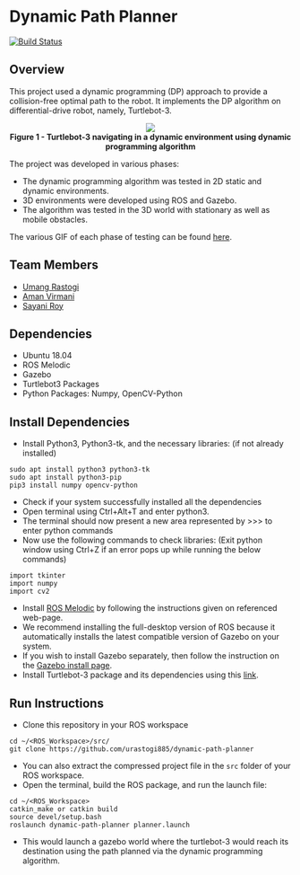 # Dynamic Path Planner
[![Build Status](https://travis-ci.org/urastogi885/optimal-path-finder.svg?branch=master)](https://travis-ci.org/github/urastogi885/dynamic-path-planner)

## Overview

This project used a dynamic programming (DP) approach to provide a collision-free optimal path to the robot. It 
implements the DP algorithm on differential-drive robot, namely, Turtlebot-3.

<p align="center">
  <img src="https://github.com/urastogi885/dynamic-path-planner/blob/master/images/gazebo_dynamic.gif">
  <br><b>Figure 1 - Turtlebot-3 navigating in a dynamic environment using dynamic programming algorithm</b><br>
</p>

The project was developed in various phases:

- The dynamic programming algorithm was tested in 2D static and dynamic environments.
- 3D environments were developed using ROS and Gazebo.
- The algorithm was tested in the 3D world with stationary as well as mobile obstacles.

The various GIF of each phase of testing can be found [here](https://github.com/urastogi885/dynamic-path-planner/tree/master/images).

## Team Members

- [Umang Rastogi](https://github.com/urastogi885)
- [Aman Virmani](https://github.com/AmanVirmani) 
- [Sayani Roy](https://github.com/sroy0108)

## Dependencies

- Ubuntu 18.04
- ROS Melodic
- Gazebo
- Turtlebot3 Packages
- Python Packages: Numpy, OpenCV-Python

## Install Dependencies

- Install Python3, Python3-tk, and the necessary libraries: (if not already installed)

```
sudo apt install python3 python3-tk
sudo apt install python3-pip
pip3 install numpy opencv-python
```

- Check if your system successfully installed all the dependencies
- Open terminal using Ctrl+Alt+T and enter python3.
- The terminal should now present a new area represented by >>> to enter python commands
- Now use the following commands to check libraries: (Exit python window using Ctrl+Z if an error pops up while running 
the below commands)

```
import tkinter
import numpy
import cv2
```

- Install [ROS Melodic](http://wiki.ros.org/melodic/Installation/Ubuntu) by following the instructions given on referenced web-page.
- We recommend installing the full-desktop version of ROS because it automatically installs the latest compatible version of
Gazebo on your system.
- If you wish to install Gazebo separately, then follow the instruction on the [Gazebo install page](http://gazebosim.org/tutorials?tut=install_ubuntu&cat=install).
- Install Turtlebot-3 package and its dependencies using this [link](https://programmer.help/blogs/ubuntu-18.04-lts-melodic-ros-configuration-turtlebot-3-running-gazebo-simulation.html).

## Run Instructions

- Clone this repository in your ROS workspace
```
cd ~/<ROS_Workspace>/src/
git clone https://github.com/urastogi885/dynamic-path-planner
```
- You can also extract the compressed project file in the ```src``` folder of your ROS workspace.
- Open the terminal, build the ROS package, and run the launch file:
```
cd ~/<ROS_Workspace>
catkin_make or catkin build
source devel/setup.bash
roslaunch dynamic-path-planner planner.launch
```
- This would launch a gazebo world where the turtlebot-3 would reach its destination using the path planned via the 
dynamic programming algorithm.
